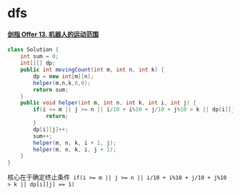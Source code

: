 # dfs

#### [剑指 Offer 13. 机器人的运动范围](https://leetcode-cn.com/problems/ji-qi-ren-de-yun-dong-fan-wei-lcof/)

```java
class Solution {
    int sum = 0;
    int[][] dp;
    public int movingCount(int m, int n, int k) {
        dp = new int[m][n];
        helper(m,n,k,0,0);
        return sum;
    }
    public void helper(int m, int n, int k, int i, int j) {
        if(i >= m || j >= n || i/10 + i%10 + j/10 + j%10 > k || dp[i][j] == 1){
            return;
        }
        dp[i][j]++;
        sum++;
        helper(m, n, k, i + 1, j);
        helper(m, n, k, i, j + 1);
    }
}
```

核心在于确定终止条件` if(i >= m || j >= n || i/10 + i%10 + j/10 + j%10 > k || dp[i][j] == 1)`

